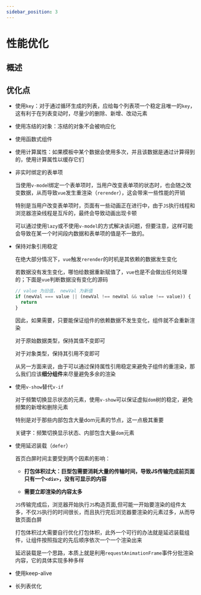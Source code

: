 ```yaml
---
sidebar_position: 3
---
```


# 性能优化

## 概述

## 优化点

- 使用`key`：对于通过循环生成的列表，应给每个列表项一个稳定且唯一的`key`，这有利于在列表变动时，尽量少的删除、新增、改动元素

- 使用冻结的对象：冻结的对象不会被响应化

- 使用函数式组件

- 使用计算属性：如果模板中某个数据会使用多次，并且该数据是通过计算得到的，使用计算属性以缓存它们

- 非实时绑定的表单项

  当使用`v-mode`l绑定一个表单项时，当用户改变表单项的状态时，也会随之改变数据，从而导致`vue`发生重渲染（`rerender`），这会带来一些性能的开销
  
  特别是当用户改变表单项时，页面有一些动画正在进行中，由于`JS`执行线程和浏览器渲染线程是互斥的，最终会导致动画出现卡顿
  
  可以通过使用`lazy`或不使用`v-model`的方式解决该问题，但要注意，这样可能会导致在某一个时间段内数据和表单项的值是不一致的。

- 保持对象引用稳定

  在绝大部分情况下，`vue`触发`rerender`的时机是其依赖的数据发生变化
  
  若数据没有发生变化，哪怕给数据重新赋值了，`vue`也是不会做出任何处理的；下面是`vue`判断数据没有变化的源码
    
    ```js
    // value 为旧值， newVal 为新值
    if (newVal === value || (newVal !== newVal && value !== value)) {
      return
    }
    ```
    
  因此，如果需要，只要能保证组件的依赖数据不发生变化，组件就不会重新渲染
  
  对于原始数据类型，保持其值不变即可
  
  对于对象类型，保持其引用不变即可
  
  从另一方面来说，由于可以通过保持属性引用稳定来避免子组件的重渲染，那么我们应该**细分组件**来尽量避免多余的渲染
    
- 使用`v-show`替代`v-if`

  对于频繁切换显示状态的元素，使用`v-show`可以保证虚拟`dom`树的稳定，避免频繁的新增和删除元素
  
  特别是对于那些内部包含大量dom元素的节点，这一点极其重要
  
  关键字：频繁切换显示状态、内部包含大量`dom`元素

- 使用延迟装载（`defer`）
    
  首页白屏时间主要受到两个因素的影响：
    
    - **打包体积过大：巨型包需要消耗大量的传输时间，导致JS传输完成前页面只有一个`<div>`，没有可显示的内容**

    - **需要立即渲染的内容太多**
        
  `JS`传输完成后，浏览器开始执行`JS`构造页面,但可能一开始要渲染的组件太多，不仅`JS`执行的时间很长，而且执行完后浏览器要渲染的元素过多，从而导致页面白屏
  
  打包体积过大需要自行优化打包体积，此外一个可行的办法就是延迟装载组件，让组件按照指定的先后顺序依次一个一个渲染出来
  
  延迟装载是一个思路，本质上就是利用`requestAnimationFrame`事件分批渲染内容，它的具体实现多种多样
        
- 使用keep-alive

- 长列表优化